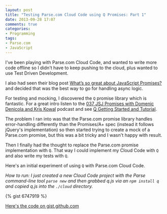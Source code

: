 ```yaml
---
layout: post
title: "Testing Parse.com Cloud Code using Q Promises: Part 1"
date: 2013-09-28 17:07
comments: true
categories:
- Programming
tags:
- Parse.com
- JavaScript
---
```

I've been playing with Parse.com Cloud Code, and wanted to write more code offline so I didn't have to keep pushing to the cloud, plus wanted to use Test Driven Development.

I also had seen their blog post [What’s so great about JavaScript Promises?](http://blog.parse.com/2013/01/29/whats-so-great-about-javascript-promises/) and decided that was the best way to go for handling async logic.

For testing and mocking, I discovered the `Q` promise library which is fantastic. For a great intro listen to the [037 JSJ Promises with Domenic Denicola and Kris Kowal](http://javascriptjabber.com/037-jsj-promises-with-domenic-denicola-and-kris-kowal/) podcast and see [Q Getting Started and Tutorial](http://documentup.com/kriskowal/q/).

The problem I ran into was that the Parse.com promise library handles error-handling differently than the Promises/A+ spec (instead it follows jQuery's implementation) so then started trying to create a mock of a Parse.com promise, but this was a bit tricky and I wasn't happy with result.

Then I finally had the thought to replace the Parse.com promise implementation with `Q`. That way I could implement my Cloud Code with `Q` and also write my tests with `Q`.

Here's an initial experiment of using `Q` with Parse.com Cloud Code.

<em>How to run: I just created a new Cloud Code project with the Parse command-line tool `parse new` and then grabbed q.js via an `npm install q` and copied q.js into the `./cloud` directory.</em>

{% gist 6747919 %}

[Here's the code on gist.github.com](https://gist.github.com/briangershon/6747919/)